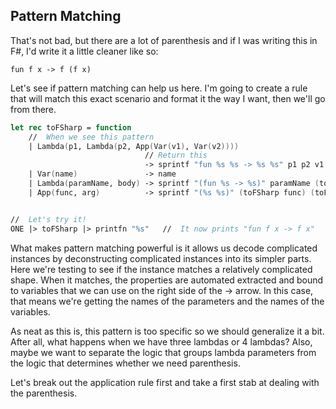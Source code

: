 ## Pattern Matching 

That's not bad, but there are a lot of parenthesis and if I was writing this in F#,
I'd write it a little cleaner like so:

    fun f x -> f (f x)

Let's see if pattern matching can help us here.  I'm going to create a rule that will 
match this exact scenario and format it the way I want, then we'll go from there.


```fsharp
let rec toFSharp = function
    //  When we see this pattern
    | Lambda(p1, Lambda(p2, App(Var(v1), Var(v2)))) 
                              // Return this
                              -> sprintf "fun %s %s -> %s %s" p1 p2 v1 v2
    | Var(name)               -> name
    | Lambda(paramName, body) -> sprintf "(fun %s -> %s)" paramName (toFSharp body)
    | App(func, arg)          -> sprintf "(%s %s)" (toFSharp func) (toFSharp arg)


//  Let's try it!
ONE |> toFSharp |> printfn "%s"   //  It now prints "fun f x -> f x"
```

What makes pattern matching powerful is it allows us decode complicated instances by 
deconstructing complicated instances into its simpler parts.  Here we're testing to see if
the instance matches a relatively complicated shape.  When it matches, the properties are
automated extracted and bound to variables that we can use on the right side of the -> arrow.
In this case, that means we're getting the names of the parameters and the names of the variables.

As neat as this is, this pattern is too specific so we should generalize it a bit.  
After all, what happens when we have three lambdas or 4 lambdas?  Also, maybe we want 
to separate the logic that groups lambda parameters from the logic that determines
whether we need parenthesis.

Let's break out the application rule first and take a first stab at dealing with the
parenthesis.
